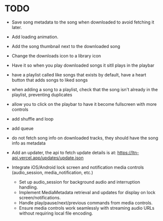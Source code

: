 # TODO

- Save song metadata to the song when downloaded to avoid fetching it later.

- Add loading animation.
- Add the song thumbnail next to the downloaded song

- Change the downloads icon to a library icon
- Have it so when you play downloaded songs it sitll plays in the playbar
- have a playlist called like songs that exists by default, have a heart button that adds songs to liked songs

- when adding a song to a playlist, check that the song isn't already in the playlist, preventing duplicates
- allow you to click on the playbar to have it become fullscreen with more controls
- add shuffle and loop

- add queue
- do not fetch song info on downloaded tracks, they should have the song info as metadata
- Add an updater, the api to fetch update details is at: https://ltn-api.vercel.app/updates/update.json


- Integrate iOS/Android lock screen and notification media controls (audio_session, media_notification, etc.)
    - Set up audio_session for background audio and interruption handling.
    - Implement MediaMetadata retrieval and updates for display on lock screen/notifications.
    - Handle play/pause/next/previous commands from media controls.
    - Ensure media controls work seamlessly with streaming audio URLs without requiring local file encoding.